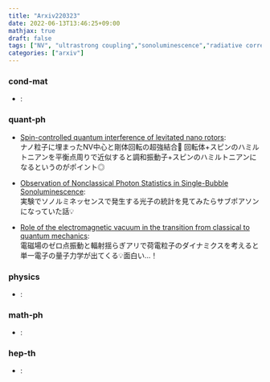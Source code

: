 ```yaml
---
title: "Arxiv220323"
date: 2022-06-13T13:46:25+09:00
mathjax: true
draft: false
tags: ["NV", "ultrastrong coupling","sonoluminescence","radiative correction","vacuum fluctuation"]
categories: ["arxiv"]
---
```

### cond-mat
- []():  


### quant-ph
- [Spin-controlled quantum interference of levitated nano rotors](https://arxiv.org/abs/2203.11717):  
ナノ粒子に埋まったNV中心と剛体回転の超強結合💎
回転体+スピンのハミルトニアンを平衡点周りで近似すると調和振動子+スピンのハミルトニアンになるというのがポイント◎

- [Observation of Nonclassical Photon Statistics in Single-Bubble Sonoluminescence](https://arxiv.org/abs/2203.11337):  
実験でソノルミネッセンスで発生する光子の統計を見てみたらサブポアソンになっていた話💡

- [Role of the electromagnetic vacuum in the transition from classical to quantum mechanics](https://arxiv.org/abs/2203.11393):  
電磁場のゼロ点振動と輻射揺らぎアリで荷電粒子のダイナミクスを考えると単一電子の量子力学が出てくる💡面白い...！


### physics
- []():  


### math-ph
- []():  


### hep-th
- []():  
